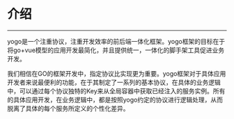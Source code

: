 # 介绍

---

yogo是一个注重协议，注重开发效率的前后端一体化框架。yogo框架的目标在于将go+vue模型的应用开发最简化，并且提供统一，一体化的脚手架工具促进业务开发。

我们相信在GO的框架开发中，指定协议比实现更为重要。yogo框架对于具体应用开发者来说最便利的功能，在于其制定了一系列的基本协议，在具体的业务逻辑中，可以通过每个协议独特的Key来从全局容器中获取已经注入的服务实例。所有的具体应用开发，在业务逻辑中，都是按照yogo约定的协议进行逻辑处理，从而脱离了具体的每个服务所定义的个性化差异。
